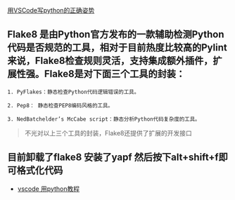 [用VSCode写python的正确姿势](https://blog.csdn.net/agonie201218/article/details/75305043)

## Flake8 是由Python官方发布的一款辅助检测Python代码是否规范的工具，相对于目前热度比较高的Pylint来说，Flake8检查规则灵活，支持集成额外插件，扩展性强。Flake8是对下面三个工具的封装：

    1. PyFlakes：静态检查Python代码逻辑错误的工具。

    2. Pep8： 静态检查PEP8编码风格的工具。

    3. NedBatchelder’s McCabe script：静态分析Python代码复杂度的工具。

> 不光对以上三个工具的封装，Flake8还提供了扩展的开发接口

## 目前卸载了flake8 安装了yapf 然后按下alt+shift+f即可格式化代码

- [vscode 用python教程](https://blog.csdn.net/mculover666/article/details/89949496 )